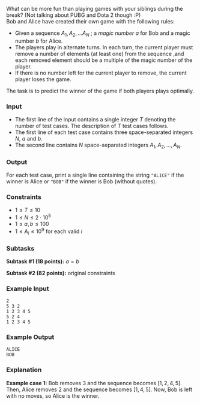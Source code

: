 What can be more fun than playing games with your siblings during the break? (Not talking about PUBG and Dota 2 though :P)   
Bob and Alice have created their own game with the following rules:
- Given a sequence $A_1, A_2, \ldots A_N$ ; a *magic number* $a$ for Bob and a magic number $b$ for Alice.
- The players play in alternate turns. In each turn, the current player must remove a number of elements (at least one) from the sequence ,and each removed element should be a multiple of the magic number of the player.
- If there is no number left for the current player to remove, the current player loses the game.
   
The task is to predict the winner of the game if both players plays optimally.   


### Input
- The first line of the input contains a single integer $T$ denoting the number of test cases. The description of $T$ test cases follows.
- The first line of each test case contains three space-separated integers $N$, $a$ and $b$.
- The second line contains $N$ space-separated integers $A_1, A_2, \ldots, A_N$.

### Output
For each test case, print a single line containing the string `"ALICE"` if the winner is Alice or `"BOB"` if the winner is Bob (without quotes).

### Constraints 
- $1 \le T \le 10$
- $1 \le N \le 2 \cdot 10^5$
- $1 \le a, b \le 100$
- $1 \le A_i \le 10^9$ for each valid $i$

### Subtasks
**Subtask #1 (18 points):** $a = b$

**Subtask #2 (82 points):** original constraints

### Example Input
```
2
5 3 2
1 2 3 4 5
5 2 4
1 2 3 4 5
```

### Example Output
```
ALICE
BOB
```

### Explanation
**Example case 1:** Bob removes $3$ and the sequence becomes $[1, 2, 4, 5]$. Then, Alice removes $2$ and the sequence becomes $[1, 4, 5]$. Now, Bob is left with no moves, so Alice is the winner.
